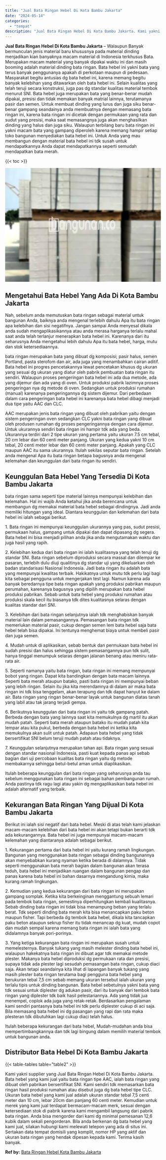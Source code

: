 ```yaml
---
title: "Jual Bata Ringan Hebel Di Kota Bambu Jakarta"
date: "2024-05-14"
categories: 
  - "tempat"
description: "Jual Bata Ringan Hebel Di Kota Bambu Jakarta. Kami yakni supplier yang Jual Bata Ringan Hebel Di Kota Bambu Jakarta. Bata hebel yang kami jual yaitu bata rin..."
---
```


**Jual Bata Ringan Hebel Di Kota Bambu Jakarta** – Walaupun Banyak bermunculan jenis material baru khususnya pada material dinding menjadikan kian banyaknya macam material di Indonesia terkhusus Bata. Merupakan macam material yang banyak dipakai waktu ini dan masih booming adalah material dinding bata ringan. Bata hebel ini yakni bata yang terus banyak penggunanya apakah di perkotaan maupun di pedesaan. Masyarakat begitu antusias dg bata hebel ini, karena memang begitu banyak kelebihan yang ditawarkan oleh bata hebel ini. Selain kualitas yang telah teruji secara konstruksi, juga pas dg standar kualitas material tembok menurut SNI. Bata hebel juga merupakan bata yang benar-benar mudah dipakai, presisi dan tidak memakan banyak matrial lainnya, terutamanya pasir dan semen. Untuk membuat dinding yang lurus dan juga siku benar-benar gampang seandainya anda membuatnya dengan memasang bata ringan ini, karena bata ringan ini dicetak dengan permukaan yang rata dan sudut yang presisi, maka saat memasangnya juga akan menghasilkan dinding yang halus dan juga siku. Walaupun terbilang baru bata ringan ini yakni macam bata yang gampang diperoleh karena memang hampir setiap toko bangunan menyediakan bata hebel ini. Untuk Anda yang mau membangun dengan material bata hebel ini tdk susah untuk mendapatkannya Anda dapat mendapatkannya seperti semudah mendapatkan bata merah.

{{< toc >}}

![Jual Bata Ringan Hebel Di Kota Bambu Jakarta](/images/jual-hebel-murah-12.png)

## Mengetahui Bata Hebel Yang Ada Di Kota Bambu Jakarta

Nah, sebelum anda memutuskan bata ringan sebagai material untuk bangunan Anda, baiknya anda mengenal terlebih dahulu Apa itu bata ringan apa kelebihan dan sisi negatifnya. Jangan sampai Anda menyesal dikala anda sudah mengaplikasikannya atau anda merasa harganya terlalu mahal saat anda telah terlanjur menerapkan bata hebel ini. Karenanya dari itu seharusnya Anda mengetahui lebih dahulu Apa itu bata hebel, harga, mutu dan stok ketersediaannya.

bata ringan merupakan bata yang dibuat dg komposisi; pasir halus, semen Portland, pasta sterofom dan air, ada juga yang menambahkan cairan aditif. Bata hebel ini progres pencetakannya lewat pencetakan khusus dg ukuran yang sesuai dg ukuran yang diatur oleh pabrik pembuatan bata ringan itu sendiri. Walaupun proses pengeringan bata hebel ini ada dua metode, ada yang dijemur dan ada yang di oven. Untuk produksi pabrik lazimnya proses pengeringan nya dg metode di oven. Sedangkan untuk produksi rumahan (manual) karenanya pengeringannya dg sistem dijemur. Dari perbedaan dalam cara pengeringan bata hebel ini karenanya bata hebel dibagi menjadi dua tipe yaitu AAC dan CLC.

AAC merupakan jenis bata ringan yang dibuat oleh pabrikan yaitu dengan sistem pengeringan oven sedangkan CLC yakni bata ringan yang dibuat oleh produsen rumahan dg proses pengeringannya dengan cara dijemur. Untuk ukurannya sendiri bata ringan ini hampir tdk ada yang beda. Ukurannya terdiri dari 2 tipe ukuran yang pertama yaitu ukuran 7.5 cm tebal, 20 cm lebar dan 60 centi meter panjang. Ukuran yang kedua yakni 10 cm tebal, 20 centi meter lebar dan 60 centi meter panjang. Apakah yang CLC maupun AAC itu sama ukurannya. Itulah sekilas seputar bata ringan. Setelah anda mengenal Apa itu bata ringan betapa bagusnya anda mengenal kelemahan dan keunggulan dari bata ringan itu sendiri.

## Keunggulan Bata Hebel Yang Tersedia Di Kota Bambu Jakarta

bata ringan sama seperti tipe material lainnya mempunyai kelebihan dan kelemahan. Hal ini wajib Anda ketahui jika anda berencana untuk membangun dg memakai material bata hebel sebagai dindingnya. Jadi anda memiliki hitungan yang ideal. Diantara keunggulan dan kelemahan dari bata hebel ini ialah sebagai berikut.

1\. Bata ringan ini mempunyai keunggulan ukurannya yang pas, sudut presisi, permukaan halus, gampang untuk dipakai dan dapat dipasang dg segera. Bata hebel ini bisa menjadi pilihan anda jika anda mengutamakan waktu dan juga hasil yang rapih.

2\. Kelebihan kedua dari bata ringan ini ialah kualitasnya yang telah teruji dg standar SNI. Bata ringan sebelum diproduksi secara massal dan dilempar ke pasaran, terlebih dulu diuji qualitinya dg standar uji yang dikeluarkan oleh badan standarisasi Nasional Indonesia. Jadi bata ringan itu adalah bata yang mempunyai kwalitas terbaik. Hakikatnya untuk mutu tdk perlu lagi bagi kita sebagai pengguna untuk mengerjakan test lagi. Namun karena ada banyak beredarnya tipe bata ringan apakah yang produksi pabrikan maupun perumahan, karenanya bagusnya yang dipilih merupakan bata hebel produksi pabrikan. Sebab untuk bata hebel yang produksi rumahan atau produksi skala kecil itu biasanya tdk dites kualitasnya selaras dengan kualitas standar dari SNI.

3\. Kelebihan dari bata ringan selanjutnya ialah tdk menghabiskan banyak material lain dalam pemasangannya. Pemasangan bata ringan tdk memerlukan material pasir, cukup dengan semen lem bata hebel saja bata hebel telah bisa dipakai. Ini tentunya menghemat biaya untuk membeli pasir dan juga semen.

4\. Mudah untuk di aplikasikan, sebab bentuk dan permukaan bata hebel ini sudah presisi dan halus sehingga sistem pemasangannya pun tdk sulit, hanya tinggal menumpuk selaras dengan jalanan benang atau meniru rata-rata air.

5\. Seperti namanya yaitu bata ringan, bata ringan ini memang mempunyai bobot yang ringan. Dapat kita bandingkan dengan bata macam lainnya. Seperti bata merah ataupun batako, pasti bata ringan ini mempunyai beban yang lebih ringan. Selain itu jika kita merendamnya di dalam air maka bata ringan ini tdk bisa tenggelam, akan terapung dan tdk dapat hanyut ke dalam air. Bata ringan yang ringan benar-benar layak untuk bangunan diatas tanah yang labil atau tak jarang terjadi gempa.

6\. Berikutnya keunggulan dari bata ringan ini yaitu tdk gampang patah. Berbeda dengan bata yang lainnya saat kita memukulnya dg martil itu akan mudah patah. Seperti bata merah ataupun batako itu mudah patah kita lempar atau kita pukul, berbeda dengan bata hebel ini ketika kita memukulnya akan sulit untuk patah. Adapaun bata hebel yang tidak bersertifikat SNI belum teruji mudah patah atau tidaknya.

7\. Keunggulan selanjutnya merupakan tahan api. Bata ringan yang sesuai dengan standar nasional Indonesia, pasti kuat kepada panas api sebab bagian dari uji percobaan kualitas bata ringan yaitu dg metode membakarnya sehingga betul-betul aman untuk diaplikasikan.

Itulah beberapa keunggulan dari bata ringan yang seharusnya anda tau sebelum menggunakan bata ringan ini sebagai bahan pembangunan rumah. Anda pastinya tdk ragu lagi atau yakin dg mengaplikasikan bata hebel ini adalah alternatif yang terbaik.

## Kekurangan Bata Ringan Yang Dijual Di Kota Bambu Jakarta

Berikut ini ialah sisi negatif dari bata hebel. Meski di atas telah kami jelaskan macam-macam kelebihan dari bata hebel ini akan tetapi bukan berarti tdk ada kekurangannya. Bata hebel ini juga mempunyai macam-macam kelemahan yang diantaranya adalah sebagai berikut.

1\. Kekurangan pertama dari bata hebel ini yaitu kurang ramah lingkungan. Bangunan yang menggunakan bata ringan sebagai dinding bangunannya akan menyebabkan kurang nyaman ketika berada di dalamnya. Tidak seperti menggunakan bata merah bagian dalam bangunan akan terasa teduh, bata hebel ini menjadikan ruangan dalam bangunan pengap dan panas karena bata hebel ini bahan dasarnya mengandung kimia, maka kurang ramah lingkungan.

2\. Kemudian yang kedua kekurangan dari bata ringan ini merupakan gampang somplak. Ketika kita berkeinginan menggantung sebuah lemari pada tembok bata ringan, semestinya diperhitungkan kembali kualitasnya. Sebab dinding bata ringan ini tidak bisa menampung beban yang terlalu berat. Tdk seperti dinding bata merah kita bisa menancapkan paku beton maupun fisher. Tapi berbeda dg tembok bata hebel, dikala kita tancapkan paku beton ataupun sekrup fisher itu tidak menancap dg kuat, mudah copot dan mudah sempal karena memang bata ringan ini ialah bata yang didalamnya banyak pori-porinya.

3\. Yang ketiga kekurangan bata ringan ini merupakan susah untuk memelesternya. Banyak tukang yang masih melester dinding bata hebel ini, walaupun hakekatnya bata ringan ini dibuat agar tdk memakai metode plester. Makanya bata hebel diproduksi dg permukaan rata dan presisi, supaya tidak ada plester lagi sesudah pemasangan bata ringan, cukup diaci saja. Akan tetapi seandainya kita lihat di lapangan banyak tukang yang masih plester bata ringan terutama bagi pengguna bata hebel yang berukuran tebal 7,5 cm sebab memang ukuran tersebut ialah ukuran yang terlalu tipis untuk dinding bangunan. Bata hebel sebetulnya yakni bata yang tdk sesuai untuk diplester dg adukan pasir, dari itu banyak dari tembok bata ringan yang diplester tdk baik hasil pelestariannya. Ada yang tidak jua menempel, coplok ada juga yang retak-retak. Berdasarkan pengalaman kami sendiri pantasnya bata hebel ini tdk perlu diplester cukup di aci saja. Bila memasang bata hebel ini dg pasangan yang rapi dan rata maka plesteran tdk dibutuhkan lagi cukup diaci telah halus.

Itulah beberapa kekurangan dari bata hebel, Mudah-mudahan anda bisa mempertimbangkannya dan tdk lagi bingung dalam memilih material tembok untuk bangunan anda.

## Distributor Bata Hebel Di Kota Bambu Jakarta

{{< table-tables table="table2" >}}

Kami yakni supplier yang Jual Bata Ringan Hebel Di Kota Bambu Jakarta. Bata hebel yang kami jual yaitu bata ringan tipe AAC, ialah bata ringan yang dibuat oleh pabrikan bersertifikat SNI. Kami sendiri tdk memasarkan bata ringan hasil produksi rumahan atau disebut juga dg bata hebel tipe CLC. Ukuran bata hebel yang kami jual adalah ukuran standar tebal 7,5 centi meter dan 10 cm, lebar 20cm dan panjang 60 centi meter. Kemudian untuk merek yang kami jual terdapat bermacam-macam merk, sesuai dengan ketersediaan stok di pabrik karena kami mengambil langsung dari pabrik bata ringan. Anda bisa mengorder dari kami dg minimal pemesanan 12,6 kubik dalam sekali pengorderan. Bila anda berkenan dg bata hebel yang kami jual, silakan hubungi kami melewati telepon yang ada di situs ini. Sertakan data tempat domisili yang komplit, nomor HP yang aktif dan ukuran bata ringan yang hendak dipesan kepada kami. Terima kasih banyak.

**Ref by:** [Bata Ringan Hebel Kota Bambu Jakarta](https://id.wikipedia.org/wiki/Bata)
